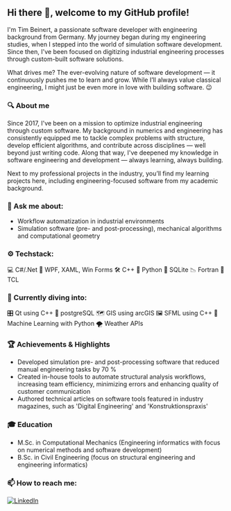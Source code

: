## Hi there 👋, welcome to my GitHub profile!

I'm Tim Beinert, a passionate software developer with engineering background from Germany. My journey began during my engineering studies, when I stepped into the world of simulation software development.
Since then, I've been focused on digitizing industrial engineering processes through custom-built software solutions.

What drives me? The ever-evolving nature of software development — it continuously pushes me to learn and grow.
While I’ll always value classical engineering, I might just be even more in love with building software. 😉

### 🔍 About me
Since 2017, I've been on a mission to optimize industrial engineering through custom software.
My background in numerics and engineering has consistently equipped me to tackle complex problems with structure, develop efficient algorithms, and contribute across disciplines — well beyond just writing code.
Along that way, I've deepened my knowledge in software engineering and development — always learning, always building.

Next to my professional projects in the industry, you’ll find my learning projects here, including engineering-focused software from my academic background.

### 💬 Ask me about:
- Workflow automatization in industrial environments
- Simulation software (pre- and post-processing), mechanical algorithms and computational geometry

### ⚙️ Techstack:
💻 C#/.Net
🧱 WPF, XAML, Win Forms
🛠️ C++
🐍 Python
💾 SQLite
📉 Fortran
📜 TCL

### 🔧 Currently diving into:
🎛️ Qt using C++
🐘 postgreSQL
🗺️ GIS using arcGIS
🖼️ SFML using C++
🤖 Machine Learning with Python
🌪️ Weather APIs

### 🏆 Achievements & Highlights
- Developed simulation pre- and post-processing software that reduced manual engineering tasks by 70 %
- Created in-house tools to automate structural analysis workflows, increasing team efficiency, minimizing errors and enhancing quality of customer communication
- Authored technical articles on software tools featured in industry magazines, such as 'Digital Engineering' and 'Konstruktionspraxis'

### 🎓 Education
 - M.Sc. in Computational Mechanics (Engineering informatics with focus on numerical methods and software development)
 - B.Sc. in Civil Engineering (focus on structural engineering and engineering informatics)

### 📫 How to reach me:
[![LinkedIn](https://img.shields.io/badge/LinkedIn-Profile-blue?logo=linkedin)](https://de.linkedin.com/in/tim-beinert-8970351a7)
